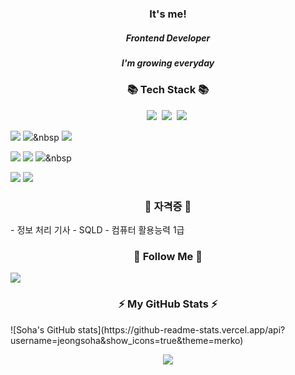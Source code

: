 <!-- It's me! -->
<h3 align="center"> It's me! </h3>
<h5 align="center">Frontend Developer</h5>
<h5 align="center">I'm growing everyday</h5>

      
<!-- 기술스택 -->
<h3 align="center">📚 Tech Stack 📚</h3>
<p align="center">
  <img src="https://img.shields.io/badge/Java-007396?style=flat-square&logo=Java&logoColor=white"/></a>&nbsp                <!-- Java -->
  <img src="https://img.shields.io/badge/Spring-6DB33F?style=flat-square&logo=Spring&logoColor=white"/></a>&nbsp            <!-- Spring -->
  <img src="https://img.shields.io/badge/Javascript-ffb13b?style=flat-square&logo=javascript&logoColor=white"/></a>&nbsp    <!-- Javascript -->
  <br>

  <img src="https://img.shields.io/badge/ORACLE-F80000?style=flat-square&logo=oracle&logoColor=white"/>                     <!-- Oracle -->
  <img src="https://img.shields.io/badge/Mysql-E6B91E?style=flat-square&logo=MySql&logoColor=white"/></a>&nbsp              <!-- MySQL -->
  <img src="https://img.shields.io/badge/HTML5-E34F26?style=flat-square&logo=html5&logoColor=white"/>                       <!-- HTML -->
  <br>
  
  <img src="https://img.shields.io/badge/Git-F05032?style=flat-square&logo=git&logoColor=white"/>                           <!-- Git -->
  <img src="https://img.shields.io/badge/GitHub-181717?style=flat-square&logo=GitHub&logoColor=white"/>                     <!-- GitHub -->
  <img src="https://img.shields.io/badge/Jenkins-D24939?style=flat-square&logo=Jenkins&logoColor=white"/></a>&nbsp          <!-- Jenkins -->
  <br>
  
  <img src="https://img.shields.io/badge/Anaconda-44A833?style=flat-square&logo=Anaconda&logoColor=white"/>                 <!-- Anaconda -->
  <img src="https://img.shields.io/badge/Apache Tomcat-F8DC75?style=flat-square&logo=apachetomcat&logoColor=black"/>        <!-- Apache Tomcat -->
  <br>
</p>
      
<!-- 자격증 -->
<h3 align="center">🤔 자격증 🤔</h3>
- 정보 처리 기사
- SQLD
- 컴퓨터 활용능력 1급


<!-- 티스토리 링크-->
<h3 align="center">🌈 Follow Me 🌈</h3>
<a align="center" href="https://sarah-log.tistory.com" target="_blank"><img src="https://img.shields.io/badge/Tistory-000000?style=flat-square&logo=Tistory&logoColor=#000000"/></a>

   
      
<!-- stat -->
<h3 align="center">⚡ My GitHub Stats ⚡</h3>
![Soha's GitHub stats](https://github-readme-stats.vercel.app/api?username=jeongsoha&show_icons=true&theme=merko)   

   
<!-- Hits -->
<p align="center">
  <a href="https://hits.seeyoufarm.com"><img src="https://hits.seeyoufarm.com/api/count/incr/badge.svg?url=https%3A%2F%2Fgithub.com%2Fhyeinisfree&count_bg=%2341B883&title_bg=%23CDC2C2&icon=github.svg&icon_color=%23E7E7E7&title=hits&edge_flat=false"/></a>
</p>



<!--
**jeongsoha/jeongsoha** is a ✨ _special_ ✨ repository because its `README.md` (this file) appears on your GitHub profile.

Here are some ideas to get you started:

- 🔭 I’m currently working on ...
- 🌱 I’m currently learning ...
- 👯 I’m looking to collaborate on ...
- 🤔 I’m looking for help with ...
- 💬 Ask me about ...
- 📫 How to reach me: ...
- 😄 Pronouns: ...
- ⚡ Fun fact: ...
-->
